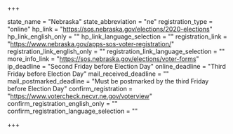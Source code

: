 +++

state_name = "Nebraska"
state_abbreviation = "ne"
registration_type = "online"
hp_link = "https://sos.nebraska.gov/elections/2020-elections"
hp_link_english_only = ""
hp_link_language_selection = ""
registration_link = "https://www.nebraska.gov/apps-sos-voter-registration/"
registration_link_english_only = ""
registration_link_language_selection = ""
more_info_link = "https://sos.nebraska.gov/elections/voter-forms"
ip_deadline = "Second Friday before Election Day"
online_deadline = "Third Friday before Election Day"
mail_received_deadline = ""
mail_postmarked_deadline = "Must be postmarked by the third Friday before Election Day"
confirm_registration = "https://www.votercheck.necvr.ne.gov/voterview"
confirm_registration_english_only = ""
confirm_registration_language_selection = ""

+++